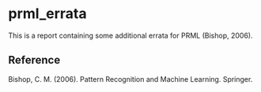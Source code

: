 # prml_errata

This is a report containing some additional errata for PRML (Bishop, 2006).

Reference
---------
Bishop, C. M. (2006). Pattern Recognition and Machine Learning. Springer.
